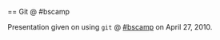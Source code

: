 == Git @ #bscamp

Presentation given on using `git` @ [#bscamp](http://groups.google.com/group/bscamp)
on April 27, 2010.


